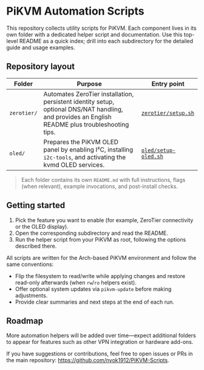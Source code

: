 # PiKVM Automation Scripts

This repository collects utility scripts for PiKVM. Each component lives in its own folder with a dedicated helper script and documentation. Use this top-level README as a quick index; drill into each subdirectory for the detailed guide and usage examples.

## Repository layout

| Folder | Purpose | Entry point |
| --- | --- | --- |
| `zerotier/` | Automates ZeroTier installation, persistent identity setup, optional DNS/NAT handling, and provides an English README plus troubleshooting tips. | [`zerotier/setup.sh`](zerotier/setup.sh) |
| `oled/` | Prepares the PiKVM OLED panel by enabling I²C, installing `i2c-tools`, and activating the kvmd OLED services. | [`oled/setup-oled.sh`](oled/setup-oled.sh) |

> Each folder contains its own `README.md` with full instructions, flags (when relevant), example invocations, and post-install checks.

## Getting started

1. Pick the feature you want to enable (for example, ZeroTier connectivity or the OLED display).
2. Open the corresponding subdirectory and read the README.
3. Run the helper script from your PiKVM as root, following the options described there.

All scripts are written for the Arch-based PiKVM environment and follow the same conventions:

- Flip the filesystem to read/write while applying changes and restore read-only afterwards (when `rw`/`ro` helpers exist).
- Offer optional system updates via `pikvm-update` before making adjustments.
- Provide clear summaries and next steps at the end of each run.

## Roadmap

More automation helpers will be added over time—expect additional folders to appear for features such as other VPN integration or hardware add-ons.

If you have suggestions or contributions, feel free to open issues or PRs in the main repository: <https://github.com/nyok1912/PiKVM-Scripts>.
